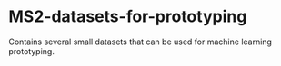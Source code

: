 # MS2-datasets-for-prototyping
Contains several small datasets that can be used for machine learning prototyping.
